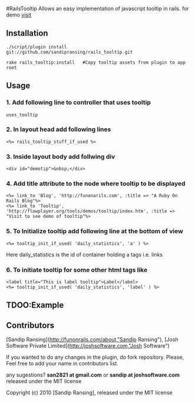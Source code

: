 #RailsTooltip
Allows an easy implementation of javascript tooltip in rails.
for demo [visit](http://flowplayer.org/tools/demos/tooltip/index.htm "Tooltip demo")

## Installation
    ./script/plugin install git://github.com/sandipransing/rails_tooltip.git
    
    rake rails_tooltip:install   #Copy tooltip assets from plugin to app root

## Usage

### 1. Add following line to controller that uses tooltip
    uses_tooltip
### 2. In layout head add following lines
    <%= rails_tooltip_stuff_if_used %>
### 3. Inside layout body add follwing div
    <div id="demotip">&nbsp;</div>
### 4. Add title attribute to the node where tooltip to be displayed
    <%= link_to 'Blog', 'http://funonarils.com', :title => "A Ruby On Rails Blog"%>
    <%= link_to 'Tooltip', 'http://flowplayer.org/tools/demos/tooltip/index.htm', :title => "Visit to see demo of tooltip"%>
### 5. To Initialize tooltip add following line at the bottom of view
    <%= tooltip_init_if_used( 'daily_statistics', 'a' ) %>
    
Here daily_statistics is the id of container holding a tags i.e. links

### 6. To initiate tooltip for some other html tags like <label>
    <label title="This is label tooltip">Label</label>
    <%= tooltip_init_if_used( 'daily_statistics', 'label' ) %>

## TDOO:Example

## Contributors
[Sandip Ransing](http://funonrails.com/about,"Sandip Ransing"), [Josh Software Private Limited](http://joshsoftware.com,"Josh Software")

If you wanted to do any changes in the plugin, do fork repository.
Please, Feel free to add your name in contributors list.

any sugestions? **san2821 at gmail.com** or **sandip at joshsoftware.com** released under the MIT license

Copyright (c) 2010 [Sandip Ransing], released under the MIT license
